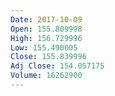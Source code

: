 ```yaml
---
Date: 2017-10-09
Open: 155.809998
High: 156.729996
Low: 155.490005
Close: 155.839996
Adj Close: 154.057175
Volume: 16262900
---
```

